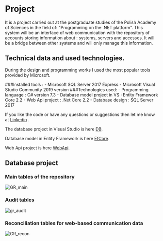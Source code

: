 # Project

It is a project carried out at the postgraduate studies of the Polish Academy of Sciences in the field of: "Programming on the .NET platform". This system will be an interface of web communication with the repository of accounts storing information about : systems, servers and accesses. It will be a bridge between other systems and will only manage this information. 

## Technical data and used technologies.
During the design and programming works I used the most popular tools provided by Microsoft.

###Installed tools : 
	- Microsoft SQL Server 2017 Express 
	- Microsoft Visual Studio Community 2019 version
###Technologies used:
	- Programming language : C# version 7.3
	- Database model project in VS : Entity Framework Core 2.2
	- Web Api project : .Net Core 2.2
	- Database design : SQL Server 2017


If you like the code or have any questions or suggestions then let me know at [Linkedin](https://www.linkedin.com/in/lukaszfd84/) .
  
The database project in Visual Studio is here [DB](https://github.com/lukaszFD/IPI-PAN_WEB_API/tree/master/GlobalRepository/DB_GlobalRepository).

Database model in Entity Framework is here [EfCore](https://github.com/lukaszFD/IPI-PAN_WEB_API/tree/master/GlobalRepository/DB_ModelEFCore).

Web Api project is here [WebApi](https://github.com/lukaszFD/IPI-PAN_WEB_API/tree/master/GlobalRepository/GR_WebApi). 

## Database project 

### Main tables of the repository

![GR_main](https://user-images.githubusercontent.com/25389541/69998016-b7e71680-1555-11ea-9038-1035076f456c.png)

### Audit tables

![gr_audit](https://user-images.githubusercontent.com/25389541/69998045-c6353280-1555-11ea-8f62-610612c36050.png)

### Reconciliation tables for web-based communication data

![GR_recon](https://user-images.githubusercontent.com/25389541/69998059-cd5c4080-1555-11ea-9cb5-ace9f4e0d98a.png)

